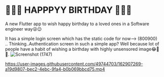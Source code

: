 # 🎊🎈🎂 HAPPPYY BIRTHDAY 🍰🍾🎇

A new Flutter app to wish happy birthday to a loved ones in a Software engineer way😜😉

It has a simple login screen which has the static code for now--> (800900) ..
Thinking..Authentication screen in such a simple app?
Well because lot of people have a habit of wishing a birthday with highly unsensored image😂🤣🤪.
![Screenshot (1747)](https://user-images.githubusercontent.com/49744703/162602992-45e29671-725a-4854-9c6f-2ccaf6838b7f.jpg) 

https://user-images.githubusercontent.com/49744703/162907269-a19d9807-bec2-4ebc-9fa4-b0b069bbcd75.mp4





